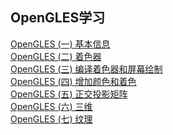 ## OpenGLES学习
[OpenGLES (一) 基本信息](https://github.com/TF27674569/OpenGLStudy/blob/master/opengl/OpenGLES%20(%E4%B8%80).md)  </br>
[OpenGLES (二) 着色器](https://github.com/TF27674569/OpenGLStudy/blob/master/opengl/OpenGLES%20(%E4%BA%8C).md)  </br>
[OpenGLES (三) 编译着色器和屏幕绘制](https://github.com/TF27674569/OpenGLStudy/blob/master/opengl/OpenGLES%EF%BC%88%E4%B8%89%EF%BC%89.md)  </br>
[OpenGLES (四) 增加颜色和着色](https://github.com/TF27674569/OpenGLStudy/blob/master/opengl/OpenGLES%EF%BC%88%E5%9B%9B%EF%BC%89.md)  </br>
[OpenGLES (五) 正交投影矩阵](https://github.com/TF27674569/OpenGLStudy/blob/master/opengl/OpenGLES%EF%BC%88%E4%BA%94%EF%BC%89.md)  </br>
[OpenGLES (六) 三维](https://github.com/TF27674569/OpenGLStudy/blob/master/opengl/OpenGLES%EF%BC%88%E5%85%AD%EF%BC%89.md)  </br>
[OpenGLES (七) 纹理](https://github.com/TF27674569/OpenGLStudy/blob/master/opengl/OpenGLES%EF%BC%88%E4%B8%83%EF%BC%89.md)  </br>
